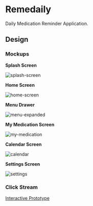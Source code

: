 # Remedaily

Daily Medication Reminder Application.

## Design

### Mockups

**Splash Screen**

![splash-screen](DOCUMENTS/splash-screen.png)

**Home Screen**

![home-screen](DOCUMENTS/home-screen.png)

**Menu Drawer**

![menu-expanded](DOCUMENTS/menu-expanded.png)

**My Medication Screen**

![my-medication](DOCUMENTS/my-medication.png)

**Calendar Screen**

![calendar](DOCUMENTS/Calendar.png)

**Settings Screen**

![settings](DOCUMENTS/Settings.png)

### Click Stream

[Interactive Prototype](https://xd.adobe.com/view/5be3ca48-e474-4606-60a2-d7cdbf8ddbb1-2dd2/)
